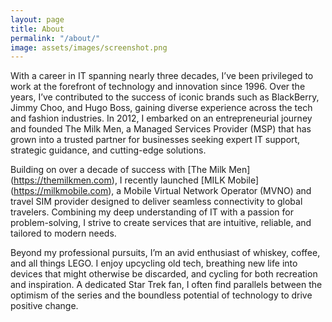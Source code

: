 ```yaml
---
layout: page
title: About
permalink: "/about/"
image: assets/images/screenshot.png
---
```


With a career in IT spanning nearly three decades, I’ve been privileged to work at the forefront of technology and innovation since 1996. Over the years, I’ve contributed to the success of iconic brands such as BlackBerry, Jimmy Choo, and Hugo Boss, gaining diverse experience across the tech and fashion industries. In 2012, I embarked on an entrepreneurial journey and founded The Milk Men, a Managed Services Provider (MSP) that has grown into a trusted partner for businesses seeking expert IT support, strategic guidance, and cutting-edge solutions.

Building on over a decade of success with [The Milk Men] (https://themilkmen.com), I recently launched [MILK Mobile] (https://milkmobile.com), a Mobile Virtual Network Operator (MVNO) and travel SIM provider designed to deliver seamless connectivity to global travelers. Combining my deep understanding of IT with a passion for problem-solving, I strive to create services that are intuitive, reliable, and tailored to modern needs.

Beyond my professional pursuits, I’m an avid enthusiast of whiskey, coffee, and all things LEGO. I enjoy upcycling old tech, breathing new life into devices that might otherwise be discarded, and cycling for both recreation and inspiration. A dedicated Star Trek fan, I often find parallels between the optimism of the series and the boundless potential of technology to drive positive change.

